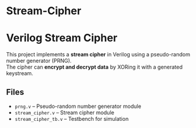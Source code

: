 # Stream-Cipher

# Verilog Stream Cipher

This project implements a **stream cipher** in Verilog using a pseudo-random number generator (PRNG).  
The cipher can **encrypt and decrypt data** by XORing it with a generated keystream.

## Files

- `prng.v` – Pseudo-random number generator module
- `stream_cipher.v` – Stream cipher module
- `stream_cipher_tb.v` – Testbench for simulation
